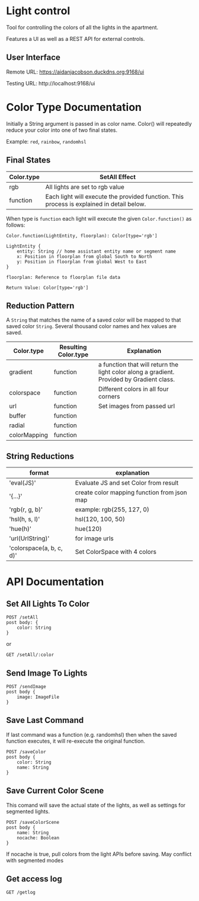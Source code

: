 # Light control
Tool for controlling the colors of all the lights in the apartment.

Features a UI as well as a REST API for external controls. 

## User Interface
Remote URL: https://aidanjacobson.duckdns.org:9168/ui

Testing URL: http://localhost:9168/ui

# Color Type Documentation

Initially a String argument is passed in as color name. Color() will repeatedly reduce your color into one of two final states.

Example: ```red```, ```rainbow```, ```randomhsl```

## Final States

| Color.type | SetAll Effect
| --- | --- |
| rgb | All lights are set to rgb value |
| function | Each light will execute the provided function. This process is explained in detail below. |

When type is ```function``` each light will execute the given ```Color.function()``` as follows:

```
Color.function(LightEntity, floorplan): Color[type='rgb']

LightEntity {
    entity: String // home assistant entity name or segment name
    x: Position in floorplan from global South to North
    y: Position in floorplan from global West to East
}

floorplan: Reference to floorplan file data

Return Value: Color[type='rgb']
```

## Reduction Pattern

A ```String``` that matches the name of a saved color will be mapped to that saved color ```String```. Several thousand color names and hex values are saved.

| Color.type | Resulting Color.type | Explanation
| --- | --- | --- |
| gradient | function | a function that will return the light color along a gradient. Provided by Gradient class.
| colorspace | function | Different colors in all four corners |
| url | function | Set images from passed url |
| buffer | function |
| radial | function |
| colorMapping | function |

## String Reductions

| format | explanation |
|---|---|
| 'eval(JS)' | Evaluate JS and set Color from result |
| '{...}' | create color mapping function from json map |
| 'rgb(r, g, b)' | example: rgb(255, 127, 0) |
| 'hsl(h, s, l)' | hsl(120, 100, 50) |
| 'hue(h)' | hue(120) |
| 'url(UrlString)' | for image urls |
| 'colorspace(a, b, c, d)' | Set ColorSpace with 4 colors |

# API Documentation

## Set All Lights To Color

```
POST /setAll
post body: {
    color: String
}
```
or
```
GET /setAll/:color
```

## Send Image To Lights
```
POST /sendImage
post body {
    image: ImageFile
}
```

## Save Last Command
If last command was a function (e.g. randomhsl) then when the saved function executes, it will re-execute the original function.
```
POST /saveColor
post body {
    color: String
    name: String
}
```

## Save Current Color Scene
This comand will save the actual state of the lights, as well as settings for segmented lights.
```
POST /saveColorScene
post body {
    name: String
    nocache: Boolean
}
```
If nocache is true, pull colors from the light APIs before saving. May conflict with segmented modes


## Get access log
```
GET /getlog
```